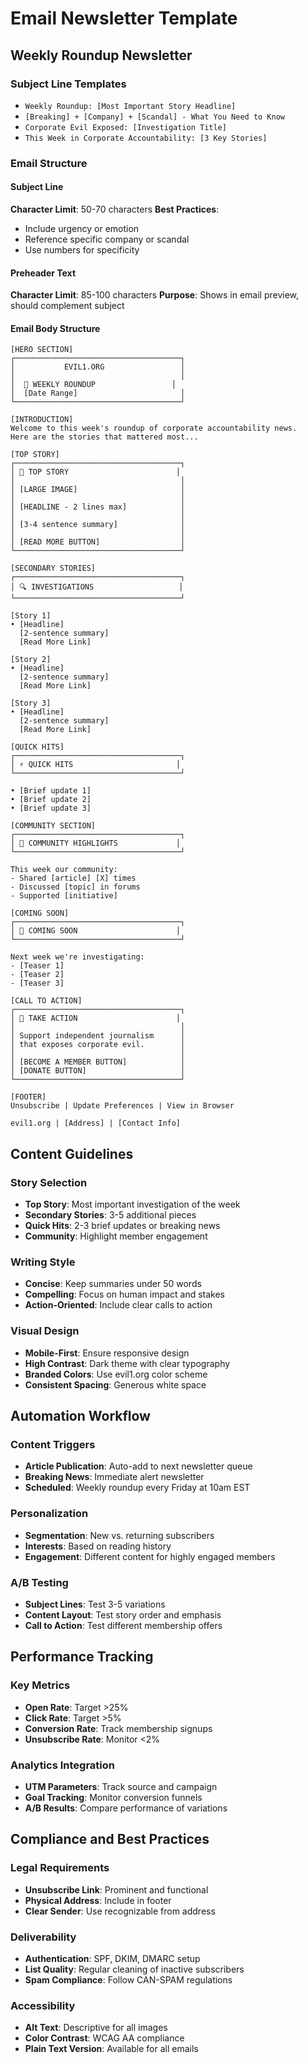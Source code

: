 # Email Newsletter Template

## Weekly Roundup Newsletter

### Subject Line Templates
- `Weekly Roundup: [Most Important Story Headline]`
- `[Breaking] + [Company] + [Scandal] - What You Need to Know`
- `Corporate Evil Exposed: [Investigation Title]`
- `This Week in Corporate Accountability: [3 Key Stories]`

### Email Structure

#### Subject Line
**Character Limit**: 50-70 characters
**Best Practices**:
- Include urgency or emotion
- Reference specific company or scandal
- Use numbers for specificity

#### Preheader Text
**Character Limit**: 85-100 characters
**Purpose**: Shows in email preview, should complement subject

#### Email Body Structure

```
[HERO SECTION]
┌─────────────────────────────────────┐
│           EVIL1.ORG                 │
│                                     │
│  📰 WEEKLY ROUNDUP                 │
│  [Date Range]                       │
└─────────────────────────────────────┘

[INTRODUCTION]
Welcome to this week's roundup of corporate accountability news.
Here are the stories that mattered most...

[TOP STORY]
┌─────────────────────────────────────┐
│ 🚨 TOP STORY                        │
│                                     │
│ [LARGE IMAGE]                       │
│                                     │
│ [HEADLINE - 2 lines max]            │
│                                     │
│ [3-4 sentence summary]              │
│                                     │
│ [READ MORE BUTTON]                  │
└─────────────────────────────────────┘

[SECONDARY STORIES]
┌─────────────────────────────────────┐
│ 🔍 INVESTIGATIONS                   │
└─────────────────────────────────────┘

[Story 1]
• [Headline]
  [2-sentence summary]
  [Read More Link]

[Story 2]
• [Headline]
  [2-sentence summary]
  [Read More Link]

[Story 3]
• [Headline]
  [2-sentence summary]
  [Read More Link]

[QUICK HITS]
┌─────────────────────────────────────┐
│ ⚡ QUICK HITS                       │
└─────────────────────────────────────┘

• [Brief update 1]
• [Brief update 2]
• [Brief update 3]

[COMMUNITY SECTION]
┌─────────────────────────────────────┐
│ 👥 COMMUNITY HIGHLIGHTS             │
└─────────────────────────────────────┘

This week our community:
- Shared [article] [X] times
- Discussed [topic] in forums
- Supported [initiative]

[COMING SOON]
┌─────────────────────────────────────┐
│ 📅 COMING SOON                      │
└─────────────────────────────────────┘

Next week we're investigating:
- [Teaser 1]
- [Teaser 2]
- [Teaser 3]

[CALL TO ACTION]
┌─────────────────────────────────────┐
│ 🎯 TAKE ACTION                      │
│                                     │
│ Support independent journalism      │
│ that exposes corporate evil.        │
│                                     │
│ [BECOME A MEMBER BUTTON]            │
│ [DONATE BUTTON]                     │
└─────────────────────────────────────┘

[FOOTER]
Unsubscribe | Update Preferences | View in Browser

evil1.org | [Address] | [Contact Info]
```

## Content Guidelines

### Story Selection
- **Top Story**: Most important investigation of the week
- **Secondary Stories**: 3-5 additional pieces
- **Quick Hits**: 2-3 brief updates or breaking news
- **Community**: Highlight member engagement

### Writing Style
- **Concise**: Keep summaries under 50 words
- **Compelling**: Focus on human impact and stakes
- **Action-Oriented**: Include clear calls to action

### Visual Design
- **Mobile-First**: Ensure responsive design
- **High Contrast**: Dark theme with clear typography
- **Branded Colors**: Use evil1.org color scheme
- **Consistent Spacing**: Generous white space

## Automation Workflow

### Content Triggers
- **Article Publication**: Auto-add to next newsletter queue
- **Breaking News**: Immediate alert newsletter
- **Scheduled**: Weekly roundup every Friday at 10am EST

### Personalization
- **Segmentation**: New vs. returning subscribers
- **Interests**: Based on reading history
- **Engagement**: Different content for highly engaged members

### A/B Testing
- **Subject Lines**: Test 3-5 variations
- **Content Layout**: Test story order and emphasis
- **Call to Action**: Test different membership offers

## Performance Tracking

### Key Metrics
- **Open Rate**: Target >25%
- **Click Rate**: Target >5%
- **Conversion Rate**: Track membership signups
- **Unsubscribe Rate**: Monitor <2%

### Analytics Integration
- **UTM Parameters**: Track source and campaign
- **Goal Tracking**: Monitor conversion funnels
- **A/B Results**: Compare performance of variations

## Compliance and Best Practices

### Legal Requirements
- **Unsubscribe Link**: Prominent and functional
- **Physical Address**: Include in footer
- **Clear Sender**: Use recognizable from address

### Deliverability
- **Authentication**: SPF, DKIM, DMARC setup
- **List Quality**: Regular cleaning of inactive subscribers
- **Spam Compliance**: Follow CAN-SPAM regulations

### Accessibility
- **Alt Text**: Descriptive for all images
- **Color Contrast**: WCAG AA compliance
- **Plain Text Version**: Available for all emails
